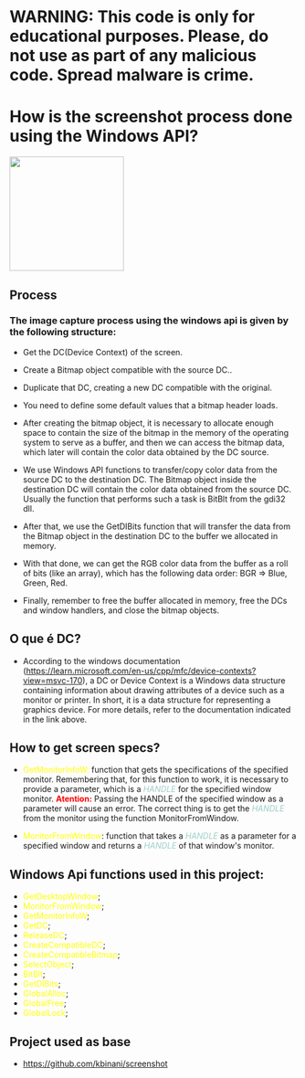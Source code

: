 # <strong>WARNING: This code is only for educational purposes. Please, do not use as part of any malicious code. Spread malware is crime.</strong>

# <strong>How is the screenshot process done using the Windows API?</strong>

<img src="https://assets.labs.ine.com/web/badges/low/winapi.png" width=200>

## <strong>Process</strong>

### The image capture process using the windows api is given by the following structure:

- Get the DC(Device Context) of the screen.
    
- Create a Bitmap object compatible with the source DC..
    
- Duplicate that DC, creating a new DC compatible with the original.
    
- You need to define some default values ​​that a bitmap header loads.
    
- After creating the bitmap object, it is necessary to allocate enough space to contain the size of the bitmap in the memory of the operating system to serve as a buffer, and then we can access the bitmap data, which later will contain the color data obtained by the DC source.

- We use Windows API functions to transfer/copy color data from the source DC to the destination DC. The Bitmap object inside the destination DC will contain the color data obtained from the source DC. Usually the function that performs such a task is BitBlt from the gdi32 dll.

- After that, we use the GetDIBits function that will transfer the data from the Bitmap object in the destination DC to the buffer we allocated in memory.

- With that done, we can get the RGB color data from the buffer as a roll of bits (like an array), which has the following data order: BGR => Blue, Green, Red.

- Finally, remember to free the buffer allocated in memory, free the DCs and window handlers, and close the bitmap objects.

## <strong>O que é DC?</strong>
- According to the windows documentation (https://learn.microsoft.com/en-us/cpp/mfc/device-contexts?view=msvc-170), a DC or Device Context is a Windows data structure containing information about drawing attributes of a device such as a monitor or printer. In short, it is a data structure for representing a graphics device. For more details, refer to the documentation indicated in the link above.

## <strong>How to get screen specs?</strong>

- <span style="color:yellow;">GetMonitorInfoW:</span> function that gets the specifications of the specified monitor. Remembering that, for this function to work, it is necessary to provide a parameter, which is a <i style="color:#9dcec7;">HANDLE</i> for the specified window monitor. <strong style="color:red;">Atention:</strong> Passing the HANDLE of the specified window as a parameter will cause an error. The correct thing is to get the <i style="color:#9dcec7;">HANDLE</i> from the monitor using the function MonitorFromWindow.

- <span style="color:yellow;">MonitorFromWindow</span>: function that takes a <i style="color:#9dcec7;">HANDLE</i> as a parameter for a specified window and returns a <i style="color:#9dcec7;">HANDLE</i> of that window's monitor.

## <strong>Windows Api functions used in this project:</strong>
- <span style="color:yellow;">GetDesktopWindow</span>;
- <span style="color:yellow;">MonitorFromWindow</span>;
- <span style="color:yellow;">GetMonitorInfoW</span>;
- <span style="color:yellow;">GetDC</span>;
- <span style="color:yellow;">ReleaseDC</span>;
- <span style="color:yellow;">CreateCompatibleDC</span>;
- <span style="color:yellow;">CreateCompatibleBitmap</span>;
- <span style="color:yellow;">SelectObject</span>;
- <span style="color:yellow;">BitBlt</span>;
- <span style="color:yellow;">GetDIBits</span>;
- <span style="color:yellow;">GlobalAlloc</span>;
- <span style="color:yellow;">GlobalFree</span>;
- <span style="color:yellow;">GlobalLock</span>;

## Project used as base
- https://github.com/kbinani/screenshot
